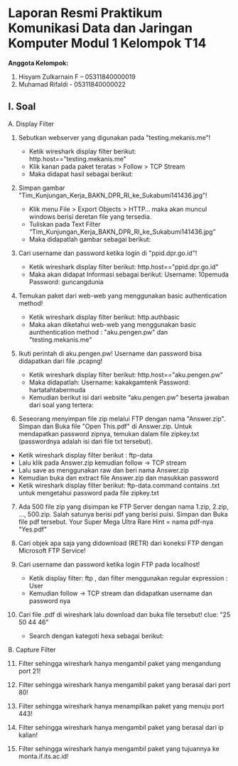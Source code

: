 # Laporan Resmi Praktikum Komunikasi Data dan Jaringan Komputer Modul 1  Kelompok T14

**Anggota Kelompok:**  
1. Hisyam Zulkarnain F – 05311840000019
2. Muhamad Rifaldi - 05311840000022

## I. Soal

A.  Display Filter

1.	Sebutkan webserver yang digunakan pada "testing.mekanis.me"!
    *	Ketik wireshark display filter berikut: http.host=="testing.mekanis.me"
    *	Klik kanan pada paket teratas > Follow > TCP Stream
    *	Maka didapat hasil sebagai berikut:
    
2.	Simpan gambar "Tim_Kunjungan_Kerja_BAKN_DPR_RI_ke_Sukabumi141436.jpg"!
    *	Klik menu File > Export Objects > HTTP… maka akan muncul windows berisi deretan file yang tersedia.
    *	Tuliskan pada Text Filter “Tim_Kunjungan_Kerja_BAKN_DPR_RI_ke_Sukabumi141436.jpg”
    *	Maka didapatlah gambar sebagai berikut:
    
3.	Cari username dan password ketika login di "ppid.dpr.go.id"!
    *	Ketik wireshark display filter berikut: http.host=="ppid.dpr.go.id"
    *	Maka akan didapat Informasi sebagai berikut:
    Username: 10pemuda
    Password: guncangdunia

4.	Temukan paket dari web-web yang menggunakan basic authentication method!
    *	Ketik wireshark display filter berikut: http.authbasic
    * Maka akan diketahui web-web yang menggunakan basic aunthentication method : "aku.pengen.pw" dan "testing.mekanis.me"

5.	Ikuti perintah di aku.pengen.pw! Username dan password bisa didapatkan dari file .pcapng!
    *	Ketik wireshark display filter berikut: http.host=="aku.pengen.pw”
    *	Maka didapatlah:
    Username: kakakgamtenk 
    Password: hartatahtabermuda
    * Kemudian berikut isi dari website “aku.pengen.pw” beserta jawaban dari soal yang tertera:
    
6.	Seseorang menyimpan file zip melalui FTP dengan nama "Answer.zip". Simpan dan Buka file "Open This.pdf" di Answer.zip. Untuk mendapatkan password zipnya, temukan dalam file     zipkey.txt (passwordnya adalah isi dari file txt tersebut).
   *  Ketik wireshark display filter berikut : ftp-data
   *  Lalu klik pada Answer.zip kemudian follow -> TCP stream
   *  Lalu save as menggunakan raw dan beri nama Answer.zip
   *  Kemudian buka dan extract file Answer.zip dan masukkan password
   *	Ketik wireshark display filter berikut: ftp-data.command contains .txt untuk mengetahui password pada file zipkey.txt

7.	Ada 500 file zip yang disimpan ke FTP Server dengan nama 1.zip, 2.zip, ..., 500.zip. Salah satunya berisi pdf yang berisi puisi. Simpan dan Buka file pdf tersebut.
    Your Super Mega Ultra Rare Hint = nama pdf-nya "Yes.pdf"

8.	Cari objek apa saja yang didownload (RETR) dari koneksi FTP dengan Microsoft FTP Service!

9.	Cari username dan password ketika login FTP pada localhost!
    *	Ketik display filter: ftp , dan filter menggunakan regular expression : User
    * Kemudian follow -> TCP stream dan didapatkan username dan password nya
    
    
10.	Cari file .pdf di wireshark lalu download dan buka file tersebut!
    clue: "25 50 44 46"
    *	Search dengan kategoti hexa sebagai berikut:
        
B. Capture Filter

11. Filter sehingga wireshark hanya mengambil paket yang mengandung port 21!

12. Filter sehingga wireshark hanya mengambil paket yang berasal dari port 80!

13. Filter sehingga wireshark hanya menampilkan paket yang menuju port 443!

14. Filter sehingga wireshark hanya mengambil paket yang berasal dari ip kalian!

15. Filter sehingga wireshark hanya mengambil paket yang tujuannya ke monta.if.its.ac.id!



    
